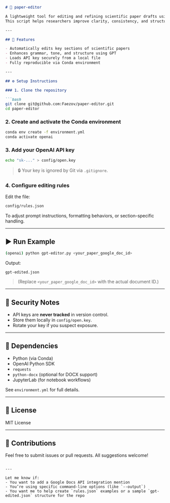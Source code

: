 ````markdown
# 📝 paper-editor

A lightweight tool for editing and refining scientific paper drafts using the OpenAI GPT API.  
This script helps researchers improve clarity, consistency, and structure across sections such as Abstract, Introduction, Results, and Discussion.

---

## 🚀 Features

- Automatically edits key sections of scientific papers
- Enhances grammar, tone, and structure using GPT
- Loads API key securely from a local file
- Fully reproducible via Conda environment

---

## ⚙️ Setup Instructions

### 1. Clone the repository

```bash
git clone git@github.com:Faezov/paper-editor.git
cd paper-editor
````

### 2. Create and activate the Conda environment

```bash
conda env create -f environment.yml
conda activate openai
```

### 3. Add your OpenAI API key

```bash
echo "sk-..." > config/open.key
```

> 🔒 Your key is ignored by Git via `.gitignore`.

### 4. Configure editing rules

Edit the file:

```bash
config/rules.json
```

To adjust prompt instructions, formatting behaviors, or section-specific handling.

---

## ▶️ Run Example

```bash
(openai) python gpt-editor.py <your_paper_google_doc_id>
```

Output:

```
gpt-edited.json
```

> (Replace `<your_paper_google_doc_id>` with the actual document ID.)

---

## 🔐 Security Notes

* API keys are **never tracked** in version control.
* Store them locally in `config/open.key`.
* Rotate your key if you suspect exposure.

---

## 🧪 Dependencies

* Python (via Conda)
* OpenAI Python SDK
* `requests`
* `python-docx` (optional for DOCX support)
* JupyterLab (for notebook workflows)

See `environment.yml` for full details.

---

## 📄 License

MIT License

---

## 🤝 Contributions

Feel free to submit issues or pull requests. All suggestions welcome!

```

---

Let me know if:
- You want to add a Google Docs API integration mention
- You’re using specific command-line options (like `--output`)
- You want me to help create `rules.json` examples or a sample `gpt-edited.json` structure for the repo
```
